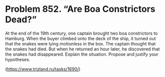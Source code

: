 # Problem 852. “Are Boa Constrictors Dead?”

At the end of the 19th century, one captain brought two boa constrictors to Hamburg. When the buyer climbed onto the deck of the ship, it turned out that the snakes were lying motionless in the box. The captain thought that the snakes had died. But when he returned an hour later, he discovered that the snakes had disappeared. Explain the situation. Propose and justify your hypotheses.

(https://www.trizland.ru/tasks/1690/)